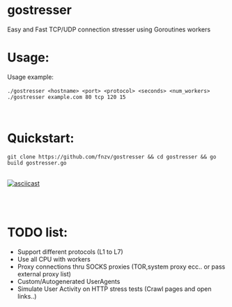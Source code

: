 # gostresser
Easy and Fast TCP/UDP connection stresser using Goroutines workers
<br>

# Usage:
Usage example:
<br> <br>
 ```./gostresser <hostname> <port> <protocol> <seconds> <num_workers>``` <br>
 ```./gostresser example.com 80 tcp 120 15```
  
  <br>
  
# Quickstart:  <br>
 ```git clone https://github.com/fnzv/gostresser && cd gostresser && go build gostresser.go```
   <br>  <br>

[![asciicast](https://asciinema.org/a/YpeuFtYDI6e4FUSsMuoDe5Yak.png)](https://asciinema.org/a/YpeuFtYDI6e4FUSsMuoDe5Yak)
  
   <br>  <br>
 # TODO list:
 - Support different protocols (L1 to L7)
 - Use all CPU with workers
 - Proxy connections thru SOCKS proxies (TOR,system proxy ecc.. or pass external proxy list)
 - Custom/Autogenerated UserAgents
 - Simulate User Activity on HTTP stress tests (Crawl pages and open links..)
 
